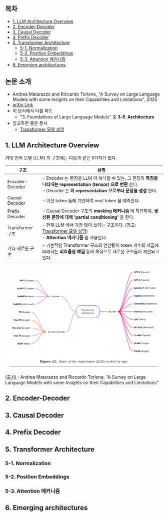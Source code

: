## 목차

* [1. LLM Architecture Overview](#1-llm-architecture-overview)
* [2. Encoder-Decoder](#2-encoder-decoder)
* [3. Causal Decoder](#3-causal-decoder)
* [4. Prefix Decoder](#4-prefix-decoder)
* [5. Transformer Architecture](#5-transformer-architecture)
  * [5-1. Normalization](#5-1-normalization) 
  * [5-2. Position Embeddings](#5-2-position-embeddings)
  * [5-3. Attention 메커니즘](#5-3-attention-메커니즘)
* [6. Emerging architectures](#6-emerging-architectures)

## 논문 소개

* Andrea Matarazzo and Riccardo Torlone, "A Survey on Large Language Models with some Insights on their Capabilities and Limitations", 2025
* [arXiv Link](https://arxiv.org/pdf/2501.04040)
* 이 문서에서 다룰 파트
  * "3. Foundations of Large Language Models" 중 **3-5. Architecture**
* 참고하면 좋은 문서
  * [Transformer 모델 설명](../../Natural%20Language%20Processing/Basics_트랜스포머%20모델.md) 

## 1. LLM Architecture Overview

거대 언어 모델 (LLM) 의 구조에는 다음과 같은 5가지가 있다.

| 구조              | 설명                                                                                                                                                |
|-----------------|---------------------------------------------------------------------------------------------------------------------------------------------------|
| Encoder-Decoder | - Encoder 는 문장을 LLM 이 해석할 수 있는, 그 문장의 **특징을 나타내는 representation (tensor) 으로 변환** 한다.<br>- Decoder 는 **이 representation 으로부터 문장을 생성** 한다.          |
| Causal Decoder  | - 이전 token 들에 기반하여 next token 을 예측한다.                                                                                                             |
| Prefix Decoder  | - Causal Decoder 구조의 **masking 메커니즘** 에 착안하여, **생성된 문장에 대해 'partial conditioning'** 을 한다.                                                         |
| Transformer 구조  | - 현재 LLM 에서 가장 많이 쓰이는 구조이다. (참고: [Transformer 모델 설명](../../Natural%20Language%20Processing/Basics_트랜스포머%20모델.md))<br>- **Attention 메커니즘** 을 사용한다. |
| 기타 새로운 구조       | - 기본적인 Transformer 구조의 연산량이 token 개수의 제곱에 비례하는 **비효율성 해결** 등의 목적으로 새로운 구조들이 제안되고 있다.                                                              |

![image](../images/LLM_Survey_250416_1.PNG)

[(출처)](https://arxiv.org/pdf/2501.04040) : Andrea Matarazzo and Riccardo Torlone, "A Survey on Large Language Models with some Insights on their Capabilities and Limitations"


## 2. Encoder-Decoder

## 3. Causal Decoder

## 4. Prefix Decoder

## 5. Transformer Architecture

### 5-1. Normalization

### 5-2. Position Embeddings

### 5-3. Attention 메커니즘

## 6. Emerging architectures

